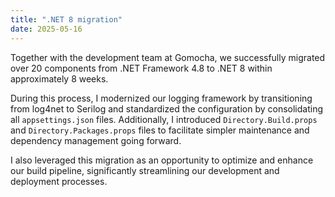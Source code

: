 ```yaml
---
title: ".NET 8 migration"
date: 2025-05-16
---
```


Together with the development team at Gomocha, we successfully migrated over 20 components from .NET Framework 4.8 to .NET 8 within approximately 8 weeks.

During this process, I modernized our logging framework by transitioning from log4net to Serilog and standardized the configuration by consolidating all `appsettings.json` files. Additionally, I introduced `Directory.Build.props` and `Directory.Packages.props` files to facilitate simpler maintenance and dependency management going forward.

I also leveraged this migration as an opportunity to optimize and enhance our build pipeline, significantly streamlining our development and deployment processes.
